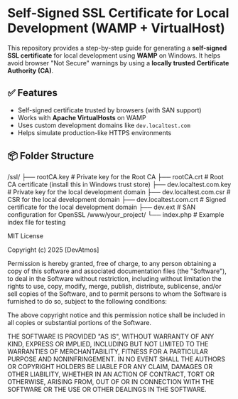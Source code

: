 # Self-Signed SSL Certificate for Local Development (WAMP + VirtualHost)

This repository provides a step-by-step guide for generating a **self-signed SSL certificate** for local development using **WAMP** on Windows. It helps avoid browser \"Not Secure\" warnings by using a **locally trusted Certificate Authority (CA)**.

## ✅ Features
- Self-signed certificate trusted by browsers (with SAN support)
- Works with **Apache VirtualHosts** on WAMP
- Uses custom development domains like `dev.localtest.com`
- Helps simulate production-like HTTPS environments

## 📦 Folder Structure
/ssl/
├── rootCA.key # Private key for the Root CA
├── rootCA.crt # Root CA certificate (install this in Windows trust store)
├── dev.localtest.com.key # Private key for the local development domain
├── dev.localtest.com.csr # CSR for the local development domain
├── dev.localtest.com.crt # Signed certificate for the local development domain
├── dev.ext # SAN configuration for OpenSSL
/www/your_project/
└── index.php # Example index file for testing


MIT License

Copyright (c) 2025 [DevAtmos]

Permission is hereby granted, free of charge, to any person obtaining a copy
of this software and associated documentation files (the \"Software\"), to deal
in the Software without restriction, including without limitation the rights
to use, copy, modify, merge, publish, distribute, sublicense, and/or sell
copies of the Software, and to permit persons to whom the Software is
furnished to do so, subject to the following conditions:

The above copyright notice and this permission notice shall be included in all
copies or substantial portions of the Software.

THE SOFTWARE IS PROVIDED \"AS IS\", WITHOUT WARRANTY OF ANY KIND, EXPRESS OR
IMPLIED, INCLUDING BUT NOT LIMITED TO THE WARRANTIES OF MERCHANTABILITY,
FITNESS FOR A PARTICULAR PURPOSE AND NONINFRINGEMENT. IN NO EVENT SHALL THE
AUTHORS OR COPYRIGHT HOLDERS BE LIABLE FOR ANY CLAIM, DAMAGES OR OTHER
LIABILITY, WHETHER IN AN ACTION OF CONTRACT, TORT OR OTHERWISE, ARISING FROM,
OUT OF OR IN CONNECTION WITH THE SOFTWARE OR THE USE OR OTHER DEALINGS IN THE
SOFTWARE.
